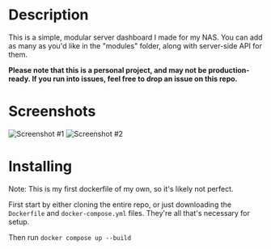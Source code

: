 # Description
This is a simple, modular server dashboard I made for my NAS. You can add as many as you'd like in the "modules" folder, along with server-side API for them.

**Please note that this is a personal project, and may not be production-ready. If you run into issues, feel free to drop an issue on this repo.**

# Screenshots
![Screenshot #1](https://i.postimg.cc/xdyJcvRc/image.png)
![Screenshot #2](https://i.postimg.cc/wMP3S06b/image.png)

# Installing
Note: This is my first dockerfile of my own, so it's likely not perfect.

First start by either cloning the entire repo, or just downloading the `Dockerfile` and `docker-compose.yml` files. They're all that's necessary for setup.

Then run `docker compose up --build`